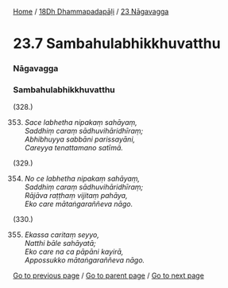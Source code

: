 
[Home](/) / [18Dh Dhammapadapāḷi](/tipitaka/18Dh.md) / [23 Nāgavagga](/tipitaka/18Dh/23.md)

# 23.7 Sambahulabhikkhuvatthu

### Nāgavagga

### Sambahulabhikkhuvatthu

(328.)

353. _Sace labhetha nipakaṃ sahāyaṃ,_  
_Saddhiṃ caraṃ sādhuvihāridhīraṃ;_  
_Abhibhuyya sabbāni parissayāni,_  
_Careyya tenattamano satīmā._  


(329.)

354. _No ce labhetha nipakaṃ sahāyaṃ,_  
_Saddhiṃ caraṃ sādhuvihāridhīraṃ;_  
_Rājāva raṭṭhaṃ vijitaṃ pahāya,_  
_Eko care mātaṅgaraññeva nāgo._  


(330.)

355. _Ekassa caritaṃ seyyo,_  
_Natthi bāle sahāyatā;_  
_Eko care na ca pāpāni kayirā,_  
_Appossukko mātaṅgaraññeva nāgo._  


[Go to previous page](/tipitaka/18Dh/23/23.6.md) / [Go to parent page](/tipitaka/18Dh/23.md) / [Go to next page](/tipitaka/18Dh/23/23.8.md)


